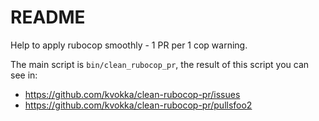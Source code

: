 # README

Help to apply rubocop smoothly - 1 PR per 1 cop warning.

The main script is `bin/clean_rubocop_pr`, the result of this script you can
see in:

* https://github.com/kvokka/clean-rubocop-pr/issues
* https://github.com/kvokka/clean-rubocop-pr/pullsfoo2
